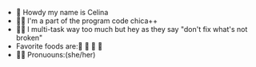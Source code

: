 <ul>
  <li>🤠 Howdy my name is Celina</li>
  <li>👩‍💻 I'm a part of the program code chica++</li>
  <li>💆🏽 I multi-task way too much but hey as they say "don't fix what's not broken"</li>
  <li>Favorite foods are:🍕 🌮 🍟 🍩</li>
  <li>👸🏽 Pronuouns:(she/her)</li>
</ul>
